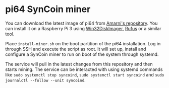 # pi64 SynCoin miner

You can download the latest image of pi64 from [Amarni's repository](https://github.com/bamarni/pi64).
You can install it on a Raspberry Pi 3 using [Win32DiskImager](https://sourceforge.net/projects/win32diskimager/), [Rufus](https://rufus.akeo.ie/) or a similar tool.

Place `install-miner.sh` on the boot partition of the pi64 installation.
Log in through SSH and execute the script as root.
It will set up, install and configure a SynCoin miner to run on boot of the system through systemd.

The service will pull in the latest changes from this repository and then starts mining.
The service can be interacted with using systemd commands like `sudo systemctl stop syncoind`, `sudo systemctl start syncoind` and `sudo journalctl --follow --unit syncoind`.


